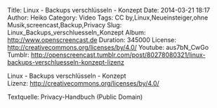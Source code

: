 Title: Linux - Backups verschlüsseln - Konzept
Date: 2014-03-21 18:17
Author: Heiko
Category: Video
Tags: CC by,Linux,Neueinsteiger,ohne Musik,screencast,Backup,Privacy
Slug: Linux_Backups_verschluesseln_Konzept
Album: http://www.openscreencast.de
Duration: 345000
License: http://creativecommons.org/licenses/by/4.0/
Youtube: aus7bN_CwGo
Tumblr: http://openscreencast.tumblr.com/post/80278080321/linux-backups-verschluesseln-konzept-lizenz

Linux - Backups verschlüsseln - Konzept  
Lizenz: <http://creativecommons.org/licenses/by/4.0/>  
  
Textquelle: Privacy-Handbuch (Public Domain)

